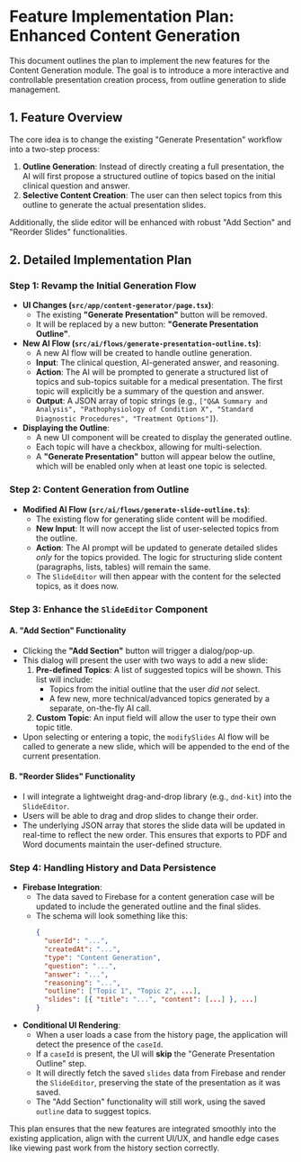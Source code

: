 # Feature Implementation Plan: Enhanced Content Generation

This document outlines the plan to implement the new features for the Content Generation module. The goal is to introduce a more interactive and controllable presentation creation process, from outline generation to slide management.

## 1. Feature Overview

The core idea is to change the existing "Generate Presentation" workflow into a two-step process:

1.  **Outline Generation**: Instead of directly creating a full presentation, the AI will first propose a structured outline of topics based on the initial clinical question and answer.
2.  **Selective Content Creation**: The user can then select topics from this outline to generate the actual presentation slides.

Additionally, the slide editor will be enhanced with robust "Add Section" and "Reorder Slides" functionalities.

## 2. Detailed Implementation Plan

### Step 1: Revamp the Initial Generation Flow

-   **UI Changes (`src/app/content-generator/page.tsx`)**:
    -   The existing **"Generate Presentation"** button will be removed.
    -   It will be replaced by a new button: **"Generate Presentation Outline"**.
-   **New AI Flow (`src/ai/flows/generate-presentation-outline.ts`)**:
    -   A new AI flow will be created to handle outline generation.
    -   **Input**: The clinical question, AI-generated answer, and reasoning.
    -   **Action**: The AI will be prompted to generate a structured list of topics and sub-topics suitable for a medical presentation. The first topic will explicitly be a summary of the question and answer.
    -   **Output**: A JSON array of topic strings (e.g., `["Q&A Summary and Analysis", "Pathophysiology of Condition X", "Standard Diagnostic Procedures", "Treatment Options"]`).
-   **Displaying the Outline**:
    -   A new UI component will be created to display the generated outline.
    -   Each topic will have a checkbox, allowing for multi-selection.
    -   A **"Generate Presentation"** button will appear below the outline, which will be enabled only when at least one topic is selected.

### Step 2: Content Generation from Outline

-   **Modified AI Flow (`src/ai/flows/generate-slide-outline.ts`)**:
    -   The existing flow for generating slide content will be modified.
    -   **New Input**: It will now accept the list of user-selected topics from the outline.
    -   **Action**: The AI prompt will be updated to generate detailed slides *only* for the topics provided. The logic for structuring slide content (paragraphs, lists, tables) will remain the same.
    -   The `SlideEditor` will then appear with the content for the selected topics, as it does now.

### Step 3: Enhance the `SlideEditor` Component

#### A. "Add Section" Functionality

-   Clicking the **"Add Section"** button will trigger a dialog/pop-up.
-   This dialog will present the user with two ways to add a new slide:
    1.  **Pre-defined Topics**: A list of suggested topics will be shown. This list will include:
        -   Topics from the initial outline that the user *did not* select.
        -   A few new, more technical/advanced topics generated by a separate, on-the-fly AI call.
    2.  **Custom Topic**: An input field will allow the user to type their own topic title.
-   Upon selecting or entering a topic, the `modifySlides` AI flow will be called to generate a new slide, which will be appended to the end of the current presentation.

#### B. "Reorder Slides" Functionality

-   I will integrate a lightweight drag-and-drop library (e.g., `dnd-kit`) into the `SlideEditor`.
-   Users will be able to drag and drop slides to change their order.
-   The underlying JSON array that stores the slide data will be updated in real-time to reflect the new order. This ensures that exports to PDF and Word documents maintain the user-defined structure.

### Step 4: Handling History and Data Persistence

-   **Firebase Integration**:
    -   The data saved to Firebase for a content generation case will be updated to include the generated outline and the final slides.
    -   The schema will look something like this:
        ```json
        {
          "userId": "...",
          "createdAt": "...",
          "type": "Content Generation",
          "question": "...",
          "answer": "...",
          "reasoning": "...",
          "outline": ["Topic 1", "Topic 2", ...],
          "slides": [{ "title": "...", "content": [...] }, ...]
        }
        ```
-   **Conditional UI Rendering**:
    -   When a user loads a case from the history page, the application will detect the presence of the `caseId`.
    -   If a `caseId` is present, the UI will **skip** the "Generate Presentation Outline" step.
    -   It will directly fetch the saved `slides` data from Firebase and render the `SlideEditor`, preserving the state of the presentation as it was saved.
    -   The "Add Section" functionality will still work, using the saved `outline` data to suggest topics.

This plan ensures that the new features are integrated smoothly into the existing application, align with the current UI/UX, and handle edge cases like viewing past work from the history section correctly.
